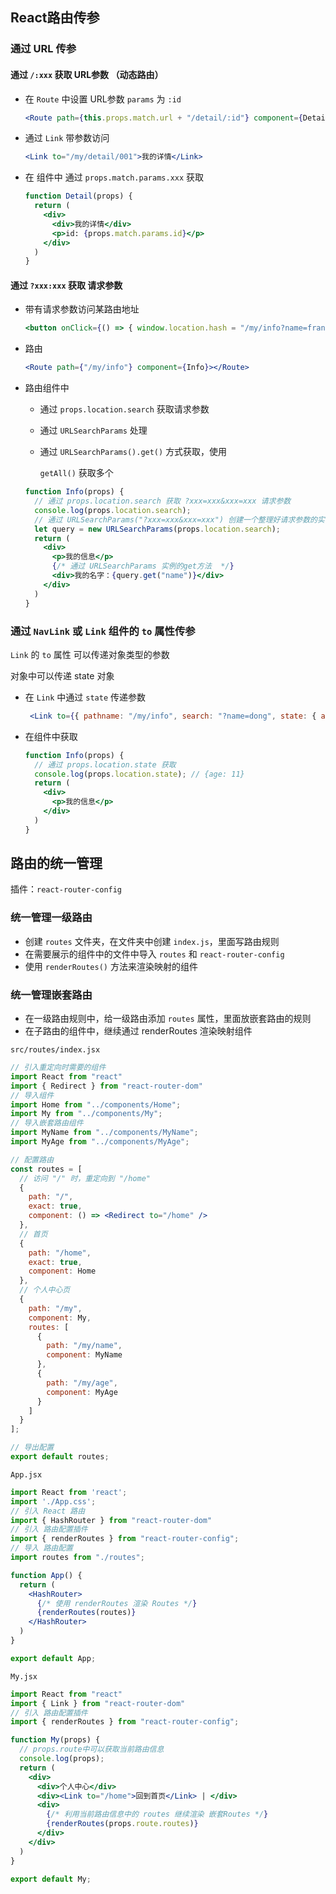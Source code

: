 ## React路由传参

### 通过 URL 传参

#### 通过 `/:xxx` 获取 URL参数 （动态路由）

* 在 `Route` 中设置 URL参数 `params` 为 `:id`

  ```jsx
  <Route path={this.props.match.url + "/detail/:id"} component={Detail}></Route>
  ```

* 通过 `Link` 带参数访问

  ```jsx
  <Link to="/my/detail/001">我的详情</Link>
  ```

* 在 组件中 通过 `props.match.params.xxx` 获取

  ```jsx
  function Detail(props) {
    return (
      <div>
        <div>我的详情</div>
        <p>id: {props.match.params.id}</p>
      </div>
    )
  }
  ```

  

#### 通过 `?xxx:xxx` 获取 请求参数

* 带有请求参数访问某路由地址

  ```jsx
  <button onClick={() => { window.location.hash = "/my/info?name=frank" }}>我的信息</button>
  ```

* 路由

  ```jsx
  <Route path={"/my/info"} component={Info}></Route>
  ```

* 路由组件中

  * 通过 `props.location.search` 获取请求参数

  * 通过 `URLSearchParams` 处理

  * 通过 `URLSearchParams().get()` 方式获取，使用

    `getAll()` 获取多个

  ```jsx
  function Info(props) {
    // 通过 props.location.search 获取 ?xxx=xxx&xxx=xxx 请求参数
    console.log(props.location.search);
    // 通过 URLSearchParams("?xxx=xxx&xxx=xxx") 创建一个整理好请求参数的实例对象
    let query = new URLSearchParams(props.location.search);
    return (
      <div>
        <p>我的信息</p>
        {/* 通过 URLSearchParams 实例的get方法  */}
        <div>我的名字：{query.get("name")}</div>
      </div>
    )
  }
  ```

  

### 通过 `NavLink` 或 `Link` 组件的 `to` 属性传参

`Link` 的 `to` 属性 可以传递对象类型的参数

对象中可以传递 state 对象

* 在 `Link` 中通过 `state` 传递参数

  ```jsx
   <Link to={{ pathname: "/my/info", search: "?name=dong", state: { age: 11 } }}>我的信息</Link>
  ```

* 在组件中获取

  ```jsx
  function Info(props) {
    // 通过 props.location.state 获取
    console.log(props.location.state); // {age: 11}
    return (
      <div>
        <p>我的信息</p>
      </div>
    )
  }
  ```

  

## 路由的统一管理

插件：`react-router-config`

### 统一管理一级路由

* 创建 `routes` 文件夹，在文件夹中创建 `index.js`，里面写路由规则
* 在需要展示的组件中的文件中导入 `routes` 和 `react-router-config`
* 使用 `renderRoutes()` 方法来渲染映射的组件

### 统一管理嵌套路由

* 在一级路由规则中，给一级路由添加 `routes` 属性，里面放嵌套路由的规则
* 在子路由的组件中，继续通过 renderRoutes 渲染映射组件



`src/routes/index.jsx`

```jsx
// 引入重定向时需要的组件
import React from "react"
import { Redirect } from "react-router-dom"
// 导入组件
import Home from "../components/Home";
import My from "../components/My";
// 导入嵌套路由组件
import MyName from "../components/MyName";
import MyAge from "../components/MyAge";

// 配置路由
const routes = [
  // 访问 "/" 时，重定向到 "/home"
  {
    path: "/",
    exact: true,
    component: () => <Redirect to="/home" />
  },
  // 首页
  {
    path: "/home",
    exact: true,
    component: Home
  },
  // 个人中心页
  {
    path: "/my",
    component: My,
    routes: [
      {
        path: "/my/name",
        component: MyName
      },
      {
        path: "/my/age",
        component: MyAge
      }
    ]
  }
];

// 导出配置
export default routes;

```

`App.jsx`

```jsx
import React from 'react';
import './App.css';
// 引入 React 路由
import { HashRouter } from "react-router-dom"
// 引入 路由配置插件
import { renderRoutes } from "react-router-config";
// 导入 路由配置
import routes from "./routes";

function App() {
  return (
    <HashRouter>
      {/* 使用 renderRoutes 渲染 Routes */}
      {renderRoutes(routes)}
    </HashRouter>
  )
}

export default App;
```

`My.jsx`

```jsx
import React from "react"
import { Link } from "react-router-dom"
// 引入 路由配置插件
import { renderRoutes } from "react-router-config";

function My(props) {
  // props.route中可以获取当前路由信息
  console.log(props);
  return (
    <div>
      <div>个人中心</div>
      <div><Link to="/home">回到首页</Link> | </div>
      <div>
        {/* 利用当前路由信息中的 routes 继续渲染 嵌套Routes */}
        {renderRoutes(props.route.routes)}
      </div>
    </div>
  )
}

export default My;
```

